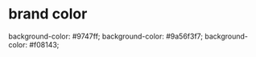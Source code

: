 # brand color

  background-color: #9747ff;
  background-color: #9a56f3f7;
  background-color: #f08143;